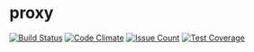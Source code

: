 # proxy

[![Build Status](https://travis-ci.org/slavkluev/proxy.svg?branch=master)](https://travis-ci.org/slavkluev/proxy)
[![Code Climate](https://codeclimate.com/github/slavkluev/proxy/badges/gpa.svg)](https://codeclimate.com/github/slavkluev/proxy)
[![Issue Count](https://codeclimate.com/github/slavkluev/proxy/badges/issue_count.svg)](https://codeclimate.com/github/slavkluev/proxy)
[![Test Coverage](https://codeclimate.com/github/slavkluev/proxy/badges/coverage.svg)](https://codeclimate.com/github/slavkluev/proxy/coverage)